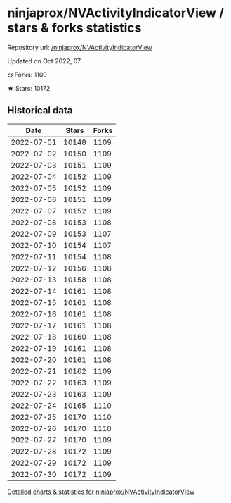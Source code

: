 # ninjaprox/NVActivityIndicatorView / stars & forks statistics

Repository url: [/ninjaprox/NVActivityIndicatorView](https://github.com/ninjaprox/NVActivityIndicatorView)

Updated on Oct 2022, 07

☋ Forks: 1109

★ Stars: 10172

## Historical data
| Date | Stars | Forks |
|------|-------|-------|
| 2022-07-01 | 10148 | 1109 | 
| 2022-07-02 | 10150 | 1109 | 
| 2022-07-03 | 10151 | 1109 | 
| 2022-07-04 | 10152 | 1109 | 
| 2022-07-05 | 10152 | 1109 | 
| 2022-07-06 | 10151 | 1109 | 
| 2022-07-07 | 10152 | 1109 | 
| 2022-07-08 | 10153 | 1108 | 
| 2022-07-09 | 10153 | 1107 | 
| 2022-07-10 | 10154 | 1107 | 
| 2022-07-11 | 10154 | 1108 | 
| 2022-07-12 | 10156 | 1108 | 
| 2022-07-13 | 10158 | 1108 | 
| 2022-07-14 | 10161 | 1108 | 
| 2022-07-15 | 10161 | 1108 | 
| 2022-07-16 | 10161 | 1108 | 
| 2022-07-17 | 10161 | 1108 | 
| 2022-07-18 | 10160 | 1108 | 
| 2022-07-19 | 10161 | 1108 | 
| 2022-07-20 | 10161 | 1108 | 
| 2022-07-21 | 10162 | 1109 | 
| 2022-07-22 | 10163 | 1109 | 
| 2022-07-23 | 10163 | 1109 | 
| 2022-07-24 | 10165 | 1110 | 
| 2022-07-25 | 10170 | 1110 | 
| 2022-07-26 | 10170 | 1110 | 
| 2022-07-27 | 10170 | 1109 | 
| 2022-07-28 | 10172 | 1109 | 
| 2022-07-29 | 10172 | 1109 | 
| 2022-07-30 | 10172 | 1109 | 


[Detailed charts & statistics for ninjaprox/NVActivityIndicatorView](https://reviewgithub.com/rep/ninjaprox/NVActivityIndicatorView)
